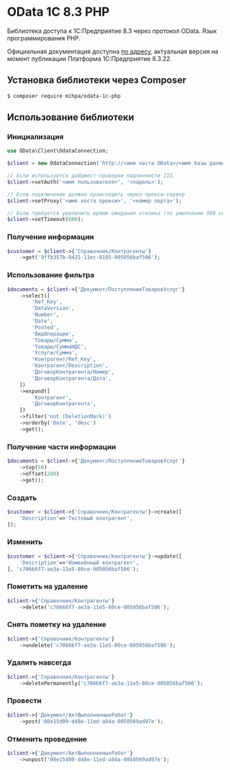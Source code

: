 # OData 1С 8.3 PHP

Библиотека доступа к 1С:Предприятие 8.3 через протокол OData. Язык программирования PHP.

Официальная документация доступна [по адресу](https://its.1c.ru/db/v8322doc#bookmark:dev:TI000001358),
актуальная версия на момент публикации Платформа 1С:Предприятие 8.3.22.

## Установка библиотеки через Composer
``` bash
$ composer require mihpa/odata-1c-php
```

## Использование библиотеки

### Инициализация
```php
use OData\Client\OdataConnection;

$client = new OdataConnection('http://<имя хоста OData>/<имя базы данных>/odata/standard.odata/');

// Если используется дайджест-проверки подлинности IIS
$client->setAuth('<имя пользователя>', '<пароль>');

// Если подключение должно происходить через прокси-сервер
$client->setProxy('<имя хоста прокси>', '<номер порта>');

// Если требуется увеличить время ожидания отклика (по умолчанию 300 секунд)
$client->setTimeout(600);
```

### Получение информации
```php
$customer = $client->{'Справочник/Контрагенты'}
    ->get('9ffb357b-8431-11ec-8105-005056baf506');
```

### Использование фильтра
```php
$documents = $client->{'Документ/ПоступлениеТоваровУслуг'}
    ->select([
        'Ref_Key',
        'DataVersion',
        'Number',
        'Date',
        'Posted',
        'ВидОперации',
        'Товары/Сумма',
        'Товары/СуммаНДС',
        'Услуги/Сумма',
        'Контрагент/Ref_Key',
        'Контрагент/Description',
        'ДоговорКонтрагента/Номер',
        'ДоговорКонтрагента/Дата',
    ])
    ->expand([
        'Контрагент',
        'ДоговорКонтрагента',
    ])
    ->filter('not (DeletionMark)')
    ->orderby('Date', 'desc')
    ->get();
```

### Получение части информации
```php
$documents = $client->{'Документ/ПоступлениеТоваровУслуг'}
    ->top(50)
    ->offset(200)
    ->get();
```

### Создать
```php
$customer = $client->{'Справочник/Контрагенты'}->create([
    'Description'=>'Тестовый контрагент',
]);
```

### Изменить
```php
$customer = $client->{'Справочник/Контрагенты'}->update([
    'Description'=>'Изменённый контрагент',
], 'c70666f7-ae3a-11e5-80ce-005056baf506');
```

### Пометить на удаление
```php
$client->{'Справочник/Контрагенты'}
    ->delete('c70666f7-ae3a-11e5-80ce-005056baf506');
```

### Снять пометку на удаление
```php
$client->{'Справочник/Контрагенты'}
    ->undelete('c70666f7-ae3a-11e5-80ce-005056baf506');
```

### Удалить навсегда
```php
$client->{'Справочник/Контрагенты'}
    ->deletePermanently('c70666f7-ae3a-11e5-80ce-005056baf506');
```

### Провести
```php
$client->{'Документ/АктВыполненныхРабот'}
    ->post('08e15d09-d48e-11ed-a84a-0050569ad97e');
```

### Отменить проведение
```php
$client->{'Документ/АктВыполненныхРабот'}
    ->unpost('08e15d09-d48e-11ed-a84a-0050569ad97e');
```
